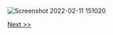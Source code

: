 ![Screenshot 2022-02-11 151020](https://user-images.githubusercontent.com/55657279/153581224-03bcb75a-c11e-4b6d-82c9-26800b63cc4e.png)

[Next >>](/1_installing_Linux/10.md)

